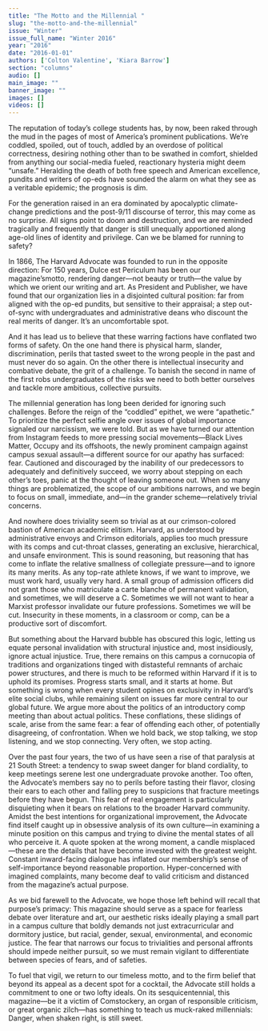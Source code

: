 ```yaml
---
title: "The Motto and the Millennial "
slug: "the-motto-and-the-millennial"
issue: "Winter"
issue_full_name: "Winter 2016"
year: "2016"
date: "2016-01-01"
authors: ['Colton Valentine', 'Kiara Barrow']
section: "columns"
audio: []
main_image: ""
banner_image: ""
images: []
videos: []
---
```

The reputation of today’s college students has, by now, been raked through the mud in the pages of most of America’s prominent publications. We’re coddled, spoiled, out of touch, addled by an overdose of political correctness, desiring nothing other than to be swathed in comfort, shielded from anything our social-media fueled, reactionary hysteria might deem “unsafe.” Heralding the death of both free speech and American excellence, pundits and writers of op-eds have sounded the alarm on what they see as a veritable epidemic; the prognosis is dim. 

 For the generation raised in an era dominated by apocalyptic climate-change predictions and the post-9/11 discourse of terror, this may come as no surprise. All signs point to doom and destruction, and we are reminded tragically and frequently that danger is still unequally apportioned along age-old lines of identity and privilege. Can we be blamed for running to safety?

 In 1866, The Harvard Advocate was founded to run in the opposite direction: For 150 years, Dulce est Periculum has been our magazine’smotto, rendering danger—not beauty or truth—the value by which we orient our writing and art. As President and Publisher, we have found that our organization lies in a disjointed cultural position: far from aligned with the op-ed pundits, but sensitive to their appraisal; a step out-of-sync with undergraduates and administrative deans who discount the real merits of danger. It’s an uncomfortable spot.

  And it has lead us to believe that these warring factions have conflated two forms of safety. On the one hand there is physical harm, slander, discrimination, perils that tasted sweet to the wrong people in the past and must never do so again. On the other there is intellectual insecurity and combative debate, the grit of a challenge. To banish the second in name of the first robs undergraduates of the risks we need to both better ourselves and tackle more ambitious, collective pursuits. 

 The millennial generation has long been derided for ignoring such challenges. Before the reign of the “coddled” epithet, we were “apathetic.” To prioritize the perfect selfie angle over issues of global importance signaled our narcissism, we were told. But as we have turned our attention from Instagram feeds to more pressing social movements—Black Lives Matter, Occupy and its offshoots, the newly prominent campaign against campus sexual assault—a different source for our apathy has surfaced: fear. Cautioned and discouraged by the inability of our predecessors to adequately and definitively succeed, we worry about stepping on each other’s toes, panic at the thought of leaving someone out. When so many things are problematized, the scope of our ambitions narrows, and we begin to focus on small, immediate, and—in the grander scheme—relatively trivial concerns.

 And nowhere does triviality seem so trivial as at our crimson-colored bastion of American academic elitism. Harvard, as understood by administrative envoys and Crimson editorials, applies too much pressure with its comps and cut-throat classes, generating an exclusive, hierarchical, and unsafe environment. This is sound reasoning, but reasoning that has come to inflate the relative smallness of collegiate pressure—and to ignore its many merits. As any top-rate athlete knows, if we want to improve, we must work hard, usually very hard. A small group of admission officers did not grant those who matriculate a carte blanche of permanent validation, and sometimes, we will deserve a C. Sometimes we will not want to hear a Marxist professor invalidate our future professions. Sometimes we will be cut. Insecurity in these moments, in a classroom or comp, can be a productive sort of discomfort.

 But something about the Harvard bubble has obscured this logic, letting us equate personal invalidation with structural injustice and, most insidiously, ignore actual injustice. True, there remains on this campus a cornucopia of traditions and organizations tinged with distasteful remnants of archaic power structures, and there is much to be reformed within Harvard if it is to uphold its promises. Progress starts small, and it starts at home. But something is wrong when every student opines on exclusivity in Harvard’s elite social clubs, while remaining silent on issues far more central to our global future. We argue more about the politics of an introductory comp meeting than about actual politics. These conflations, these slidings of scale, arise from the same fear: a fear of offending each other, of potentially disagreeing, of confrontation. When we hold back, we stop talking, we stop listening, and we stop connecting. Very often, we stop acting. 

 Over the past four years, the two of us have seen a rise of that paralysis at 21 South Street: a tendency to swap sweet danger for bland cordiality, to keep meetings serene lest one undergraduate provoke another. Too often, the Advocate’s members say no to perils before tasting their flavor, closing their ears to each other and falling prey to suspicions that fracture meetings before they have begun. This fear of real engagement is particularly disquieting when it bears on relations to the broader Harvard community. Amidst the best intentions for organizational improvement, the Advocate find itself caught up in obsessive analysis of its own culture—in examining a minute position on this campus and trying to divine the mental states of all who perceive it. A quote spoken at the wrong moment, a candle misplaced—these are the details that have become invested with the greatest weight. Constant inward-facing dialogue has inflated our membership’s sense of self-importance beyond reasonable proportion. Hyper-concerned with imagined complaints, many become deaf to valid criticism and distanced from the magazine’s actual purpose. 

 As we bid farewell to the Advocate, we hope those left behind will recall that purpose’s primacy: This magazine should serve as a space for fearless debate over literature and art, our aesthetic risks ideally playing a small part in a campus culture that boldly demands not just extracurricular and dormitory justice, but racial, gender, sexual, environmental, and economic justice. The fear that narrows our focus to trivialities and personal affronts should impede neither pursuit, so we must remain vigilant to differentiate between species of fears, and of safeties.

 To fuel that vigil, we return to our timeless motto, and to the firm belief that beyond its appeal as a decent spot for a cocktail, the Advocate still holds a commitment to one or two lofty ideals. On its sesquicentennial, this magazine—be it a victim of Comstockery, an organ of responsible criticism, or great organic zilch—has something to teach us muck-raked millennials: Danger, when shaken right, is still sweet.

